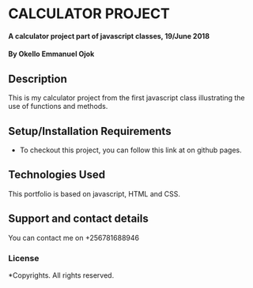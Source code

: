 # CALCULATOR PROJECT
#### A calculator project part of javascript classes, 19/June 2018
#### By **Okello Emmanuel Ojok**
## Description
This is my calculator project from the first javascript class illustrating the use of functions and methods.
## Setup/Installation Requirements
* To checkout this project, you can follow this link at  on github pages.

## Technologies Used
   This portfolio is based on javascript, HTML and CSS.
## Support and contact details
You can contact me on +256781688946
### License
*Copyrights. All rights reserved.
